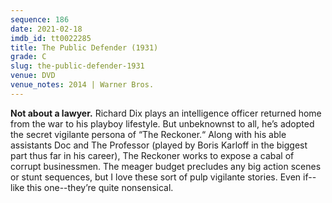 ```yaml
---
sequence: 186
date: 2021-02-18
imdb_id: tt0022285
title: The Public Defender (1931)
grade: C
slug: the-public-defender-1931
venue: DVD
venue_notes: 2014 | Warner Bros.
---
```


**Not about a lawyer.** Richard Dix plays an intelligence officer returned home from the war to his playboy lifestyle. But unbeknownst to all, he’s adopted the secret vigilante persona of “The Reckoner.“ Along with his able assistants Doc and The Professor (played by Boris Karloff in the biggest part thus far in his career), The Reckoner works to expose a cabal of corrupt businessmen. The meager budget precludes any big action scenes or stunt sequences, but I love these sort of pulp vigilante stories. Even if--like this one--they’re quite nonsensical.
